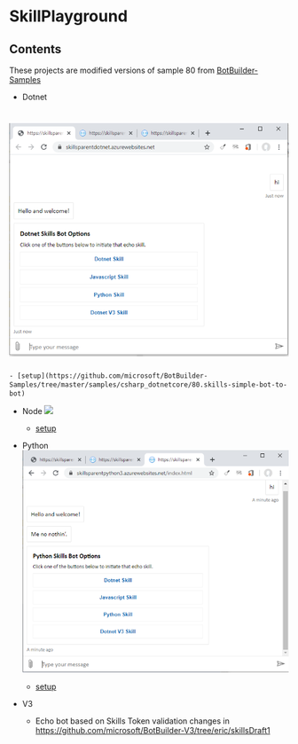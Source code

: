 # SkillPlayground

## Contents

These projects are modified versions of sample 80 from [BotBuilder-Samples](https://github.com/microsoft/BotBuilder-Samples)

- Dotnet
# ![](./media/dotnet.png)

    - [setup](https://github.com/microsoft/BotBuilder-Samples/tree/master/samples/csharp_dotnetcore/80.skills-simple-bot-to-bot)

- Node
![](./media/node.png)

    - [setup](https://github.com/microsoft/BotBuilder-Samples/tree/master/samples/javascript_nodejs/80.skills-simple-bot-to-bot)

- Python
![](./media/python.png)

    - [setup](https://github.com/microsoft/BotBuilder-Samples/tree/master/samples/python/80.skills-simple-bot-to-bot)

- V3
    - Echo bot based on Skills Token validation changes in https://github.com/microsoft/BotBuilder-V3/tree/eric/skillsDraft1

